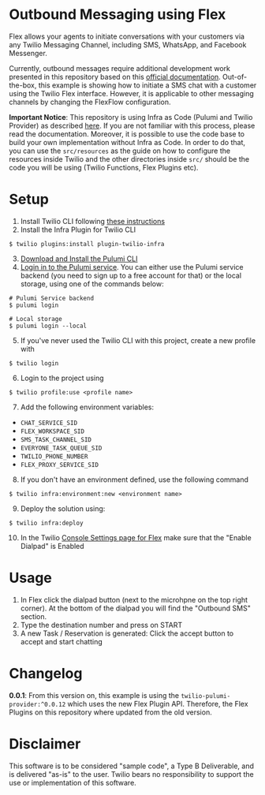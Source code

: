# Outbound Messaging using Flex

Flex allows your agents to initiate conversations with your customers via any Twilio Messaging Channel, including SMS, WhatsApp, and Facebook Messenger.

Currently, outbound messages require additional development work presented in this repository based on this [official documentation](https://www.twilio.com/docs/flex/developer/messaging/outbound-messages-channels). Out-of-the-box, this example is showing how to initiate a SMS chat with a customer using the Twilio Flex interface. However, it is applicable to other messaging channels by changing the FlexFlow configuration. 

**Important Notice**: This repository is using Infra as Code (Pulumi and Twilio Provider) as described [here](https://www.twilio.com/blog/intro-to-infrastructure-as-code-with-twilio-part-1). If you are not familiar with this process, please read the documentation. Moreover, it is possible to use the code base to build your own implementation without Infra as Code. In order to do that, you can use the `src/resources` as the guide on how to configure the resources inside Twilio and the other directories inside `src/` should be the code you will be using (Twilio Functions, Flex Plugins etc).  


# Setup  

1. Install Twilio CLI following [these instructions](https://www.twilio.com/docs/twilio-cli/quickstart) 
1. Install the Infra Plugin for Twilio CLI 
```
$ twilio plugins:install plugin-twilio-infra
```
3. [Download and Install the Pulumi CLI](https://www.pulumi.com/docs/get-started/install/)
4. [Login in to the Pulumi service](https://www.pulumi.com/docs/reference/cli/pulumi_login/). You can either use the Pulumi service backend (you need to sign up to a free account for that) or the local storage, using one of the commands below:
```
# Pulumi Service backend
$ pulumi login

# Local storage
$ pulumi login --local
```
5. If you've never used the Twilio CLI with this project, create a new profile with 
```
$ twilio login
```
6. Login to the project using
```
$ twilio profile:use <profile name>
```
7. Add the following environment variables: 

* `CHAT_SERVICE_SID`
* `FLEX_WORKSPACE_SID`
* `SMS_TASK_CHANNEL_SID` 
* `EVERYONE_TASK_QUEUE_SID`
* `TWILIO_PHONE_NUMBER`
* `FLEX_PROXY_SERVICE_SID`

8. If you don't have an environment defined, use the following command
```
$ twilio infra:environment:new <environment name>
```
9. Deploy the solution using: 
```
$ twilio infra:deploy
```
10. In the Twilio [Console Settings page for Flex](https://www.twilio.com/console/flex/settings) make sure that the "Enable Dialpad" is Enabled

# Usage 
1. In Flex click the dialpad button (next to the microhpne on the top right corner). At the bottom of the dialpad you will find the "Outbound SMS" section. 
1. Type the destination number and press on START
1. A new Task / Reservation is generated: Click the accept button to accept and start chatting 

# Changelog

**0.0.1**: From this version on, this example is using the `twilio-pulumi-provider:^0.0.12` which uses the new Flex Plugin API. Therefore, the Flex Plugins on this repository where updated from the old version.

# Disclaimer

This software is to be considered "sample code", a Type B Deliverable, and is delivered "as-is" to the user. Twilio bears no responsibility to support the use or implementation of this software.